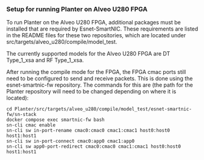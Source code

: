### Setup for running Planter on Alveo U280 FPGA

To run Planter on the Alveo U280 FPGA, additional packages must be installed that are required by Esnet-SmartNIC. These requirements are listed in the README files for these two repositories, which are located under src/targets/alveo_u280/compile/model_test.

The currently supported models for the Alveo U280 FPGA are DT Type_1_xsa and RF Type_1_xsa.

After running the compile mode for the FPGA, the FPGA cmac ports still need to be configured to send and receive packets. This is done using the esnet-smartnic-fw repository. The commands for this are (the path for the Planter repository will need to be changed depending on where it is located):

```
cd Planter/src/targets/alveo_u280/compile/model_test/esnet-smartnic-fw/sn-stack
docker compose exec smartnic-fw bash
sn-cli cmac enable
sn-cli sw in-port-rename cmac0:cmac0 cmac1:cmac1 host0:host0 host1:host1
sn-cli sw in-port-connect cmac0:app0 cmac1:app0
sn-cli sw app0-port-redirect cmac0:cmac0 cmac1:cmac1 host0:host0 host1:host1
```
